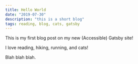 ```yaml
---
title: Hello World
date: "2019-07-30"
description: "this is a short blog"
tags: reading, blog, cats, gatsby
---
```


This is my first blog post on my new (Accessible) Gatsby site!

I love reading, hiking, running, and cats!

Blah blah blah.
